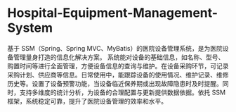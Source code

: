 # Hospital-Equipment-Management-System
基于 SSM（Spring、Spring MVC、MyBatis）的医院设备管理系统，是为医院设备管理量身打造的信息化解决方案。  系统能对设备的基础信息，如名称、型号、购置时间等进行全面管理，方便设备信息的查询与维护。在设备采购环节，可记录采购计划、供应商等信息。日常使用中，能跟踪设备的使用情况、维护记录、维修历史等。设置了设备预警功能，当设备临近保养期或出现故障隐患时及时提醒。同时，支持多维度的统计分析，为设备的合理配置与更新提供数据依据。依托 SSM 框架，系统稳定可靠，提升了医院设备管理的效率和水平。 
